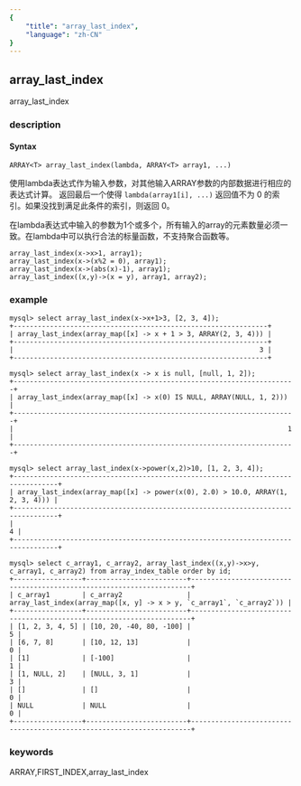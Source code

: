 ```yaml
---
{
    "title": "array_last_index",
    "language": "zh-CN"
}
---
```


<!-- 
Licensed to the Apache Software Foundation (ASF) under one
or more contributor license agreements.  See the NOTICE file
distributed with this work for additional information
regarding copyright ownership.  The ASF licenses this file
to you under the Apache License, Version 2.0 (the
"License"); you may not use this file except in compliance
with the License.  You may obtain a copy of the License at
  http://www.apache.org/licenses/LICENSE-2.0
Unless required by applicable law or agreed to in writing,
software distributed under the License is distributed on an
"AS IS" BASIS, WITHOUT WARRANTIES OR CONDITIONS OF ANY
KIND, either express or implied.  See the License for the
specific language governing permissions and limitations
under the License.
-->

## array_last_index

<version since="2.0">

array_last_index

</version>

### description

#### Syntax

`ARRAY<T> array_last_index(lambda, ARRAY<T> array1, ...)`

使用lambda表达式作为输入参数，对其他输入ARRAY参数的内部数据进行相应的表达式计算。 返回最后一个使得 `lambda(array1[i], ...)` 返回值不为 0 的索引。如果没找到满足此条件的索引，则返回 0。

在lambda表达式中输入的参数为1个或多个，所有输入的array的元素数量必须一致。在lambda中可以执行合法的标量函数，不支持聚合函数等。

```
array_last_index(x->x>1, array1);
array_last_index(x->(x%2 = 0), array1);
array_last_index(x->(abs(x)-1), array1);
array_last_index((x,y)->(x = y), array1, array2);
```

### example

```
mysql> select array_last_index(x->x+1>3, [2, 3, 4]);
+---------------------------------------------------------------+
| array_last_index(array_map([x] -> x + 1 > 3, ARRAY(2, 3, 4))) |
+---------------------------------------------------------------+
|                                                             3 |
+---------------------------------------------------------------+

mysql> select array_last_index(x -> x is null, [null, 1, 2]);
+----------------------------------------------------------------------+
| array_last_index(array_map([x] -> x(0) IS NULL, ARRAY(NULL, 1, 2))) |
+----------------------------------------------------------------------+
|                                                                    1 |
+----------------------------------------------------------------------+

mysql> select array_last_index(x->power(x,2)>10, [1, 2, 3, 4]);
+---------------------------------------------------------------------------------+
| array_last_index(array_map([x] -> power(x(0), 2.0) > 10.0, ARRAY(1, 2, 3, 4))) |
+---------------------------------------------------------------------------------+
|                                                                               4 |
+---------------------------------------------------------------------------------+

mysql> select c_array1, c_array2, array_last_index((x,y)->x>y, c_array1, c_array2) from array_index_table order by id;
+-----------------+-------------------------+----------------------------------------------------------------------+
| c_array1        | c_array2                | array_last_index(array_map([x, y] -> x > y, `c_array1`, `c_array2`)) |
+-----------------+-------------------------+----------------------------------------------------------------------+
| [1, 2, 3, 4, 5] | [10, 20, -40, 80, -100] |                                                                    5 |
| [6, 7, 8]       | [10, 12, 13]            |                                                                    0 |
| [1]             | [-100]                  |                                                                    1 |
| [1, NULL, 2]    | [NULL, 3, 1]            |                                                                    3 |
| []              | []                      |                                                                    0 |
| NULL            | NULL                    |                                                                    0 |
+-----------------+-------------------------+----------------------------------------------------------------------+
```

### keywords

ARRAY,FIRST_INDEX,array_last_index
